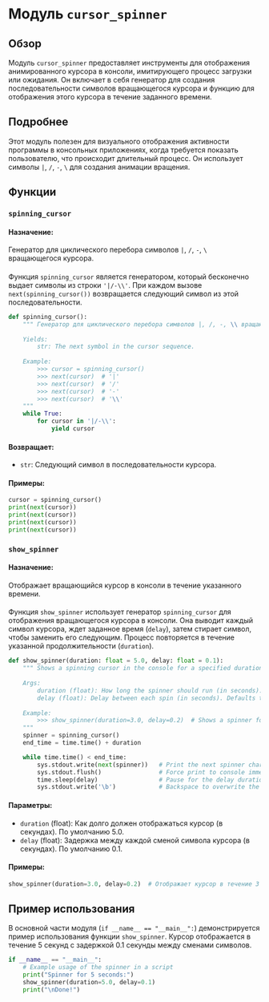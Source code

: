# Модуль `cursor_spinner`

## Обзор

Модуль `cursor_spinner` предоставляет инструменты для отображения анимированного курсора в консоли, имитирующего процесс загрузки или ожидания. Он включает в себя генератор для создания последовательности символов вращающегося курсора и функцию для отображения этого курсора в течение заданного времени.

## Подробнее

Этот модуль полезен для визуального отображения активности программы в консольных приложениях, когда требуется показать пользователю, что происходит длительный процесс. Он использует символы `|`, `/`, `-`, `\` для создания анимации вращения.

## Функции

### `spinning_cursor`

#### Назначение:
Генератор для циклического перебора символов `|`, `/`, `-`, `\` вращающегося курсора.

#### 
Функция `spinning_cursor` является генератором, который бесконечно выдает символы из строки `'|/-\\'`. При каждом вызове `next(spinning_cursor())` возвращается следующий символ из этой последовательности.

```python
def spinning_cursor():
    """ Генератор для циклического перебора символов |, /, -, \\ вращающегося курсора.
    
    Yields:
        str: The next symbol in the cursor sequence.
    
    Example:
        >>> cursor = spinning_cursor()
        >>> next(cursor)  # '|'
        >>> next(cursor)  # '/'
        >>> next(cursor)  # '-'
        >>> next(cursor)  # '\\'
    """
    while True:
        for cursor in '|/-\\':
            yield cursor
```

#### Возвращает:
- `str`: Следующий символ в последовательности курсора.

#### Примеры:
```python
cursor = spinning_cursor()
print(next(cursor))
print(next(cursor))
print(next(cursor))
print(next(cursor))
```

### `show_spinner`

#### Назначение:
Отображает вращающийся курсор в консоли в течение указанного времени.

#### 
Функция `show_spinner` использует генератор `spinning_cursor` для отображения вращающегося курсора в консоли. Она выводит каждый символ курсора, ждет заданное время (`delay`), затем стирает символ, чтобы заменить его следующим. Процесс повторяется в течение указанной продолжительности (`duration`).

```python
def show_spinner(duration: float = 5.0, delay: float = 0.1):
    """ Shows a spinning cursor in the console for a specified duration.
    
    Args:
        duration (float): How long the spinner should run (in seconds). Defaults to 5.0.
        delay (float): Delay between each spin (in seconds). Defaults to 0.1.
    
    Example:
        >>> show_spinner(duration=3.0, delay=0.2)  # Shows a spinner for 3 seconds
    """
    spinner = spinning_cursor()
    end_time = time.time() + duration

    while time.time() < end_time:
        sys.stdout.write(next(spinner))   # Print the next spinner character
        sys.stdout.flush()                # Force print to console immediately
        time.sleep(delay)                 # Pause for the delay duration
        sys.stdout.write('\b')            # Backspace to overwrite the character
```

#### Параметры:
- `duration` (float): Как долго должен отображаться курсор (в секундах). По умолчанию 5.0.
- `delay` (float): Задержка между каждой сменой символа курсора (в секундах). По умолчанию 0.1.

#### Примеры:
```python
show_spinner(duration=3.0, delay=0.2)  # Отображает курсор в течение 3 секунд
```

## Пример использования

В основной части модуля (`if __name__ == "__main__":`) демонстрируется пример использования функции `show_spinner`. Курсор отображается в течение 5 секунд с задержкой 0.1 секунды между сменами символов.

```python
if __name__ == "__main__":
    # Example usage of the spinner in a script
    print("Spinner for 5 seconds:")
    show_spinner(duration=5.0, delay=0.1)
    print("\nDone!")